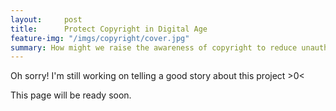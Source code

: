 ```yaml
---
layout:     post
title:      Protect Copyright in Digital Age
feature-img: "/imgs/copyright/cover.jpg"
summary: How might we raise the awareness of copyright to reduce unauthorized reprint?
---
```


Oh sorry! I'm still working on telling a good story about this project >0<

This page will be ready soon.
